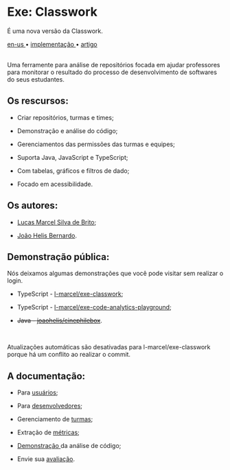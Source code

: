 <div valing="top">
  <h1><span>Exe:</span> Classwork</h1>
  <p>É uma <span>nova versão</span> da Classwork.</p>
  <nav>
    <div id="repository-buttons"/>
    <a class="navigation-link disabled" href="https://github.com/L-Marcel/exe-classwork/blob/main/README.en-US.md" target="__blank__">
      en-us
    </a>
    <span class="disabled">•</span>
    <a class="navigation-link" href="https://exe-classwork.vercel.app" target="__blank__">
      implementação
    </a>
    <span>•</span>
    <a class="navigation-link" href="https://sol.sbc.org.br/index.php/sbie/article/view/18136" target="__blank__">
      artigo
    </a>
  </nav>
</div>

<br/>

<p>Uma ferramente para análise de repositórios focada em ajudar professores para monitorar o resultado do processo de desenvolvimento de softwares do seus estudantes.</p>

<div id="grid">
  <div id="grid-item">
    <h2>Os <span>rescursos</span>:</h2>
    <ul>
      <li id="checked"><p>Criar repositórios, turmas e times;</p></li>
      <li id="checked"><p>Demonstração e análise do código;</p></li>
      <li id="checked"><p>Gerenciamentos das permissões das turmas e equipes;</p></li>
      <li id="checked"><p>Suporta <span>Java</span>, <span>JavaScript</span> e <span>TypeScript</span>;</p></li>
      <li id="checked"><p>Com tabelas, gráficos e <span>filtros de dado</span>;</p></li>
      <li id="checked"><p>Focado em <span>acessibilidade</span>.</p></li>
    </ul>
  </div>
  <div id="grid-item">
    <h2>Os <span>autores</span>:</h2>
    <ul>
      <li id="linkedin"><p><a href="https://www.linkedin.com/in/l-marcel/" target="__blank__">Lucas Marcel Silva de Brito</a>;</p></li>
      <li id="linkedin"><p><a href="https://www.linkedin.com/in/l-marcel/" target="__blank__">João Helis Bernardo</a>.</p></li>
    </ul>
  </div>
</div>

<div id="grid">
  <div id="grid-item">
    <h2><span>Demonstração</span> pública:</h2>
    <p>Nós deixamos algumas demonstrações que você pode visitar <span>sem realizar o login</span>.</p>
    <ul>
      <li id="typescript"><p>TypeScript - <a href="https://exe-classwork.vercel.app/repositories/L-Marcel/exe-classwork" target="__blank__">l-marcel/exe-classwork</a>;</p></li>
      <li id="typescript"><p>TypeScript - <a href="https://exe-classwork.vercel.app/repositories/L-Marcel/exe-code-analytics-playground" target="__blank__">l-marcel/exe-code-analytics-playground</a>;</p></li>
      <li id="java"><p><strike>Java - <a href="https://exe-classwork.vercel.app/repositories/joaohelis/cinephilebox" target="__blank__">joaohelis/cinephilebox</a></strike>.</p></li>
    </ul>
  </div>
</div>

<br/>

<p>Atualizações automáticas são desativadas para l-marcel/exe-classwork porque há um conflito ao realizar o commit.</p>

<div id="grid">
  <div id="grid-item">
    <h2>A <span>documentação</span>:</h2>
    <ul>
      <li id="checked"><p>Para <a href="https://l-marcel.gitbook.io/classwork/for-users/first-steps-for-a-common-user" target="__blank__">usuários</a>;</p></li>
      <li id="checked"><p>Para <a href="https://l-marcel.gitbook.io/classwork/for-developers/creating-a-development-environment" target="__blank__">desenvolvedores</a>;</p></li>
      <li id="checked"><p>Gerenciamento de <a href="https://l-marcel.gitbook.io/classwork/classrooms/creating-and-managing-a-classroom" target="__blank__">turmas</a>;</p></li>
      <li id="checked"><p>Extração de <a href="https://l-marcel.gitbook.io/classwork/analytic-and-metrics/metrics-extracted-of-a-repository" target="__blank__">métricas</a>;</p></li>
      <li id="checked"><p><a href="https://exe-code-analytics-playground.vercel.app/" target="__blank__">Demonstração </a> da análise de código;</p></li>
      <li id="checked"><p>Envie sua <a href="https://l-marcel.gitbook.io/classwork/additional/send-your-feedback-for-us/" target="__blank__">avaliação</a>.</p></li>
    </ul>
  </div>
</div>
